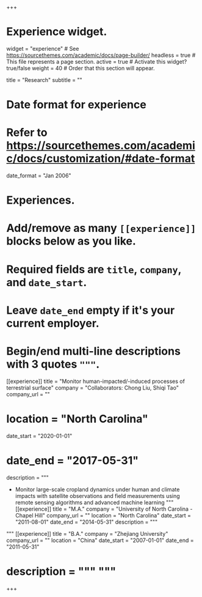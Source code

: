 +++
# Experience widget.
widget = "experience"  # See https://sourcethemes.com/academic/docs/page-builder/
headless = true  # This file represents a page section.
active = true  # Activate this widget? true/false
weight = 40  # Order that this section will appear.

title = "Research"
subtitle = ""

# Date format for experience
#   Refer to https://sourcethemes.com/academic/docs/customization/#date-format
date_format = "Jan 2006"

# Experiences.
#   Add/remove as many `[[experience]]` blocks below as you like.
#   Required fields are `title`, `company`, and `date_start`.
#   Leave `date_end` empty if it's your current employer.
#   Begin/end multi-line descriptions with 3 quotes `"""`.
[[experience]]
  title = "Monitor human-impacted/-induced processes of terrestrial surface"
  company = "Collaborators: Chong Liu, Shiqi Tao"
  company_url = ""
#  location = "North Carolina"
  date_start = "2020-01-01"
#  date_end = "2017-05-31"
  description = """
  -	Monitor large-scale cropland dynamics under human and climate impacts with satellite observations and field measurements using remote sensing algorithms and advanced machine learning
  """
[[experience]]
  title = "M.A."
  company = "University of North Carolina - Chapel Hill"
  company_url = ""
  location = "North Carolina"
  date_start = "2011-08-01"
  date_end = "2014-05-31"
  description = """

  """
[[experience]]
  title = "B.A."
  company = "Zhejiang University"
  company_url = ""
  location = "China"
  date_start = "2007-01-01"
  date_end = "2011-05-31"
  # description = """ """

+++
